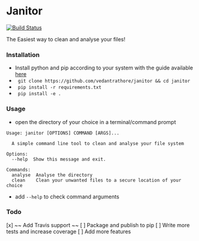 # Janitor

[![Build Status](https://travis-ci.org/vedantrathore/janitor.svg?branch=master)](https://travis-ci.org/vedantrathore/janitor)

The Easiest way to clean and analyse your files!

### Installation

* Install python and pip according to your system with the guide available [here](http://docs.python-guide.org/en/latest/starting/installation/)
* ` git clone https://github.com/vedantrathore/janitor && cd janitor`
* ` pip install -r requirements.txt`
* ` pip install -e .`

### Usage

* open the directory of your choice in a terminal/command prompt
```
Usage: janitor [OPTIONS] COMMAND [ARGS]...

  A simple command line tool to clean and analyse your file system

Options:
  --help  Show this message and exit.

Commands:
  analyse  Analyse the directory
  clean    Clean your unwanted files to a secure location of your choice
```
* add `--help` to check command arguments

### Todo
[x] ~~ Add Travis support ~~
[ ] Package and publish to pip
[ ] Write more tests and increase coverage
[ ] Add more features